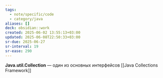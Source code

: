 ```yaml
---
tags:
  - note/specific/code
  - category/java
aliases: []
deck: obsidian::work
created: 2025-06-02 13:55:13+03:00
updated: 2025-06-08T22:50:33+03:00
sr-due: 2025-06-27
sr-interval: 19
sr-ease: 290
---
```


**Java.util.Collection**
—
один из основных интерфейсов [[Java Collections Framework]]
